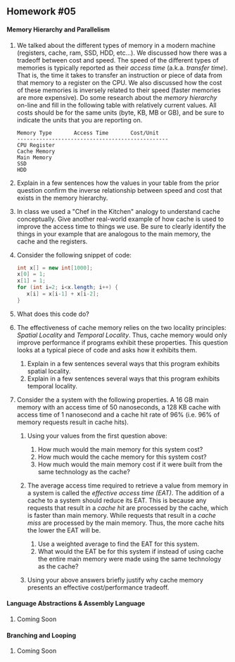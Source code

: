 ## Homework #05

#### Memory Hierarchy and Parallelism

1. We talked about the different types of memory in a modern machine (registers, cache, ram, SSD, HDD, etc...).  We discussed how there was a tradeoff between cost and speed. The speed of the different types of memories is typically reported as their _access time_ (a.k.a. _transfer time_). That is, the time it takes to transfer an instruction or piece of data from that memory to a register on the CPU. We also discussed how the cost of these memories is inversely related to their speed (faster memories are more expensive). Do some research about the _memory hierarchy_ on-line and fill in the following table with relatively current values.  All costs should be for the same units (byte, KB, MB or GB), and be sure to indicate the units that you are reporting on.

   ```
   Memory Type       Access Time       Cost/Unit
   ------------------------------------------------
   CPU Register
   Cache Memory
   Main Memory
   SSD
   HDD
   ```

1. Explain in a few sentences how the values in your table from the prior question confirm the inverse relationship between speed and cost that exists in the memory hierarchy.

1. In class we used a "Chef in the Kitchen" analogy to understand cache  conceptually.  Give another real-world example of how cache is used to improve the access time to things we use.  Be sure to clearly identify the things in your example that are analogous to the main memory, the cache and the registers.

1. Consider the following snippet of code:  
   ```java
   int x[] = new int[1000];
   x[0] = 1;
   x[1] = 1;
   for (int i=2; i<x.length; i++) {
      x[i] = x[i-1] + x[i-2];
   }
   ```  
  1. What does this code do?
  1. The effectiveness of cache memory relies on the two locality principles: _Spatial Locality_ and _Temporal Locality_.  Thus, cache memory would only improve performance if programs exhibit these properties.  This question looks at a typical piece of code and asks how it exhibits them.  
     1. Explain in a few sentences several ways that this program exhibits spatial locality.
     1. Explain in a few sentences several ways that this program exhibits temporal locality.

1. Consider the a system with the following properties.  A 16 GB main memory with an access time of 50 nanoseconds, a 128 KB cache with access time of 1 nanosecond and a cache hit rate of 96% (i.e. 96% of memory requests result in cache hits).

   1. Using your values from the first question above:
      1. How much would the main memory for this system cost?
      1. How much would the cache memory for this system cost?
      1. How much would the main memory cost if it were built from the same technology as the cache?

   1. The average access time required to retrieve a value from memory in a system is called the _effective access time (EAT)_.  The addition of a cache to a system should reduce its EAT.  This is because any requests that result in a _cache hit_ are processed by the cache, which is faster than main memory. While requests that result in a _cache miss_ are processed by the main memory. Thus, the more cache hits the lower the EAT will be.  

      1. Use a weighted average to find the EAT for this system.
      1. What would the EAT be for this system if instead of using cache the entire main memory were made using the same technology as the cache?

   1. Using your above answers briefly justify why cache memory presents an effective cost/performance tradeoff.

#### Language Abstractions & Assembly Language

1. Coming Soon

#### Branching and Looping   

1. Coming Soon
